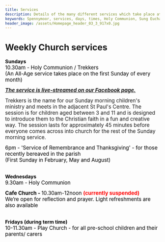 ```yaml
---
title: Services
description: Details of the many different services which take place at St Paul's Church Spennymoor.
keywords: Spennymoor, services, days, times, Holy Communion, Sung Eucharist, Remembrance and Thanksgiving Service, Open Church, Play Church
header_image: /assets/Homepage_header_03_3_917x0.jpg
---
```

# Weekly Church services
<p><span style="color: #000000"><strong><span style="font-size: medium">Sundays<br></span></strong></span><span style="color: #000000"><span style="font-size: larger">10.30am - Holy Communion / Trekkers<br>(An All-Age service takes place on the first Sunday of every month)</span></span></p><p><a href="https://www.facebook.com/stpaulsspennymoor" target="_blank"><span style="font-size: larger;"><em><strong>The service is live-streamed on our Facebook page.</strong></em></span></a></p><p><span style="font-size: larger;">Trekkers is the name for our Sunday morning children's ministry and meets in the adjacent St Paul's Centre. The session is for children aged between 3 and 11 and is designed to introduce them to the Christian faith in a fun and creative way. The session lasts for approximately 45 minutes before everyone comes across into church for the rest of the Sunday morning service.</span></p><p></p><p><span style="color: #000000"><span style="font-size: larger">6pm - 'Service of Remembrance and Thanksgiving' - for those recently bereaved in the parish<br>(First Sunday in February, May and August)</span></span></p><p><span style="color: #000000"><span style="font-size: larger"><br><strong><span style="font-size: medium">Wednesdays<br></span></strong>9.30am - Holy Communion</span></span></p><p><strong><span style="color: #000000"><span style="font-size: larger">Cafe Church - </span></span></strong><span style="color: #000000"><span style="font-size: larger">10.30am-12noon <span style="color: rgb(255, 0, 0);"><strong>(currently suspended)</strong></span><br>We’re open for reflection and prayer. Light refreshments are also available</span></span></p><p><span style="color: #000000"><span style="font-size: larger"><br><strong><span style="font-size: medium">Fridays (during term time)<br></span></strong>10-11.30am - Play Church - for all pre-school children and their parents/ carers</span></span></p>